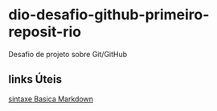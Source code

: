 # dio-desafio-github-primeiro-reposit-rio
Desafio de projeto sobre Git/GitHub

## links Úteis
[sintaxe Basica Markdown](https://www.markdownguide.org/basic-syntax/)
